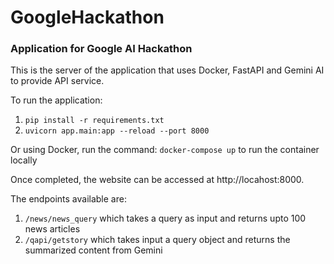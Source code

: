 # GoogleHackathon
### Application for Google AI Hackathon

This is the server of the application that uses Docker, FastAPI and Gemini AI to provide API service.

To run the application:
1. `pip install -r requirements.txt`
2. `uvicorn app.main:app --reload --port 8000`

Or using Docker, run the command: 
`docker-compose up` 
to run the container locally

Once completed, the website can be accessed at http://locahost:8000.

The endpoints available are:
1. `/news/news_query` which takes a query as input and returns upto 100 news articles
2. `/qapi/getstory` which takes input a query object and returns the summarized content from Gemini
